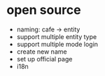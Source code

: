 # open source
- naming: cafe -> entity
- support multiple entity type
- support multiple mode login
- create new name
- set up official page
- i18n

